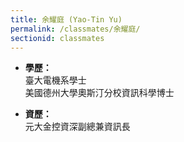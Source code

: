 ```yaml
---
title: 余耀庭 (Yao-Tin Yu)
permalink: /classmates/余耀庭/
sectionid: classmates
---
```


- **學歷：**<br />
  臺大電機系學士<br />
  美國德州大學奧斯汀分校資訊科學博士

- **資歷：**<br />
  元大金控資深副總兼資訊長

